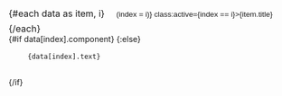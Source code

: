 <script>
	import { afterUpdate } from 'svelte';
	import Prism from 'prismjs';

	// Import the Prism.js components and plugins you need
	import 'prismjs/components/prism-javascript';
	import 'prismjs/plugins/toolbar/prism-toolbar';
	import 'prismjs/plugins/copy-to-clipboard/prism-copy-to-clipboard';

	// Import a dark theme for Prism.js
	//import 'prismjs/themes/prism-okaidia.css'; // Choose a dark theme
	import 'prismjs/plugins/toolbar/prism-toolbar.css'; // Plugin CSS

	export let data;
	let index = 0;

	// Combine the content of the first two tabs for the third tab if not provided
	if (data.length >= 3 && !data[2].text) {
		data[2].text = data[0].text + '\n\n' + data[1].text;
	}

	// Re-apply syntax highlighting after each update

	afterUpdate(() => {
		Prism.highlightAll();
	});
</script>

<div class="buttons">
	{#each data as item, i}
		<button on:click={() => (index = i)} class:active={index == i}>{item.title}</button>
	{/each}
</div>
{#if data[index].component}
	<svelte:component this={data[index].component} {...data[index].details} />
{:else}
	<pre>
    <code class="language-typescript">{data[index].text}</code> 
  </pre>
{/if}

<style>
	.buttons {
		font-size: 16px;
		display: inline-block;
		border: 2px solid var(--closest);
		overflow: hidden;
		background-color: var(--closest);
	}

	button {
		color: var(--text);
		border: none;
		padding: 8px 16px;
		background-color: transparent;
		cursor: pointer;
	}

	.active {
		background-color: var(--bg);
		color: var(--text);
	}
</style>
